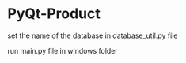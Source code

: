 # PyQt-Product
set the name of the database in database_util.py file

run main.py file in windows folder

